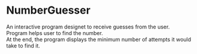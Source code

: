 # NumberGuesser
An interactive program designet to receive guesses from the user.  
Program helps user to find the number.  
At the end, the program displays the minimum number of attempts it would take to find it.
